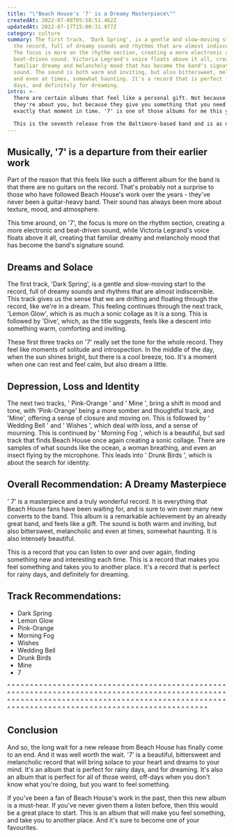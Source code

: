 ```yaml
---
title: "\"Beach House's '7' is a Dreamy Masterpiece\""
createdAt: 2022-07-08T05:58:51.462Z
updatedAt: 2022-07-17T15:00:31.977Z
category: culture
summary: The first track, 'Dark Spring', is a gentle and slow-moving start to
  the record, full of dreamy sounds and rhythms that are almost indiscernible.
  The focus is more on the rhythm section, creating a more electronic and
  beat-driven sound. Victoria Legrand's voice floats above it all, creating that
  familiar dreamy and melancholy mood that has become the band's signature
  sound. The sound is both warm and inviting, but also bittersweet, melancholic
  and even at times, somewhat haunting. It's a record that is perfect for rainy
  days, and definitely for dreaming.
intro: >-
  There are certain albums that feel like a personal gift. Not because
  they're about you, but because they give you something that you need at
  exactly that moment in time. '7' is one of those albums for me this year.

  This is the seventh release from the Baltimore-based band and is as much a departure from their earlier work as their previous album 'Depression Cherry' was from its predecessor 'Bloom'. Where the former was dark and sultry, the latter felt light and airy. And now with this new record, we get something in between...
---
```


## Musically, '7' is a departure from their earlier work

Part of the reason that this feels like such a different album for the band is that there are no guitars on the record. That's probably not a surprise to those who have followed Beach House's work over the years - they've never been a guitar-heavy band. Their sound has always been more about texture, mood, and atmosphere.

This time around, on '7', the focus is more on the rhythm section, creating a more electronic and beat-driven sound, while Victoria Legrand's voice floats above it all, creating that familiar dreamy and melancholy mood that has become the band's signature sound.

## Dreams and Solace

The first track, 'Dark Spring', is a gentle and slow-moving start to the record, full of dreamy sounds and rhythms that are almost indiscernible. This track gives us the sense that we are drifting and floating through the record, like we're in a dream.
This feeling continues through the next track, 'Lemon Glow', which is as much a sonic collage as it is a song.
This is followed by 'Dive', which, as the title suggests, feels like a descent into something warm, comforting and inviting.

These first three tracks on '7' really set the tone for the whole record. They feel like moments of solitude and introspection. In the middle of the day, when the sun shines bright, but there is a cool breeze, too. It's a moment when one can rest and feel calm, but also dream a little.

## Depression, Loss and Identity

The next two tracks, ' Pink-Orange ' and ' Mine ', bring a shift in mood and tone, with 'Pink-Orange' being a more somber and thoughtful track, and 'Mine', offering a sense of closure and moving on.
This is followed by ' Wedding Bell ' and ' Wishes ', which deal with loss, and a sense of mourning.
This is continued by ' Morning Fog ', which is a beautiful, but sad track that finds Beach House once again creating a sonic collage. There are samples of what sounds like the ocean, a woman breathing, and even an insect flying by the microphone.
This leads into ' Drunk Birds ', which is about the search for identity.

## Overall Recommendation: A Dreamy Masterpiece

' 7' is a masterpiece and a truly wonderful record. It is everything that Beach House fans have been waiting for, and is sure to win over many new converts to the band.
This album is a remarkable achievement by an already great band, and feels like a gift. The sound is both warm and inviting, but also bittersweet, melancholic and even at times, somewhat haunting. It is also intensely beautiful.

This is a record that you can listen to over and over again, finding something new and interesting each time.
This is a record that makes you feel something and takes you to another place. It's a record that is perfect for rainy days, and definitely for dreaming.

## Track Recommendations:

- Dark Spring
- Lemon Glow
- Pink-Orange
- Morning Fog
- Wishes
- Wedding Bell
- Drunk Birds
- Mine
- 7

^ ^ ^ ^ ^ ^ ^ ^ ^ ^ ^ ^ ^ ^ ^ ^ ^ ^ ^ ^ ^ ^ ^ ^ ^ ^ ^ ^ ^ ^ ^ ^ ^ ^ ^ ^ ^ ^ ^ ^ ^ ^ ^ ^ ^ ^ ^ ^ ^ ^ ^ ^ ^ ^ ^ ^ ^ ^ ^ ^ ^ ^ ^ ^ ^ ^ ^ ^ ^ ^ ^ ^ ^ ^ ^ ^ ^ ^ ^ ^ ^ ^ ^ ^ ^ ^ ^ ^ ^ ^ ^ ^ ^ ^ ^ ^ ^ ^ ^ ^ ^ ^ ^ ^ ^ ^ ^ ^ ^ ^ ^ ^ ^ ^ ^ ^ ^ ^ ^ ^ ^ ^ ^ ^ ^ ^ ^ ^ ^ ^ ^ ^ ^ ^ ^ ^ ^ ^ ^ ^ ^ ^ ^ ^ ^ ^ ^ ^ ^ ^ ^ ^ ^ ^ ^ ^ ^ ^ ^ ^ ^ ^ ^ ^ ^ ^ ^ ^ ^ ^ ^ ^ ^ ^ ^ ^ ^ ^ ^ ^ ^ ^ ^ ^ ^ ^ ^ ^

## Conclusion

And so, the long wait for a new release from Beach House has finally come to an end. And it was well worth the wait. '7' is a beautiful, bittersweet and melancholic record that will bring solace to your heart and dreams to your mind. It's an album that is perfect for rainy days, and for dreaming. It's also an album that is perfect for all of those weird, off-days when you don't know what you're doing, but you want to feel something.

If you've been a fan of Beach House's work in the past, then this new album is a must-hear. If you've never given them a listen before, then this would be a great place to start.
This is an album that will make you feel something, and take you to another place. And it's sure to become one of your favourites.
